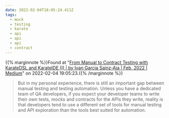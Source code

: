```yaml
---
date: 2022-02-04T18:05:24.411Z
tags:
  - mock
  - testing
  - karate
  - api
  - api
  - api
  - contract
---
```

{{% marginnote %}}Found at "[From Manual to Contract Testing with KarateDSL and KarateIDE (I) | by Ivan Garcia Sainz-Aja | Feb, 2022 | Medium](https://medium.com/@ivangsa/from-manual-to-contract-testing-with-karatedsl-and-karateide-i-5884f1732680)" on 2022-02-04 19:05:23.{{% /marginnote %}}

> But in my personal experience, there is still an important gap between manual testing and testing automation. Unless you have a dedicated team of QA developers, if you expect your developer teams to write their own tests, mocks and contracts for the APIs they write, reality is that developers tend to use a different set of tools for manual testing and API exploration than the tools best suited for automation.


